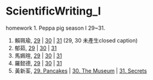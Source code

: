 # ScientificWriting_I
homework 1. Peppa pig season I 29~31.
1. 賴珮瑜, <a href='https://youtu.be/VKUZn1gqghc'>29</a> | <a href='https://youtu.be/vvKCWY2wK04'>30</a> | <a href='https://youtu.be/7fDntmvdrtM'>31</a> (29, 30 未產生closed caption)
2. 郁茹, <a href=''>29</a> | <a href='https://youtu.be/THbxIrHjAUw'>30</a> | <a href='https://youtu.be/HkNyPf2VAG4'>31</a>
3. 馬姵暄, <a href='https://youtu.be/o2DEstVaSFI'>29</a> | <a href='https://www.youtube.com/watch?v=yl_l1u3pdj8&feature=youtu.be'>30</a> | <a href='https://youtu.be/QpAuZFjIS_E'>31</a>
4. 羅懿德, <a href='https://www.youtube.com/watch?v=egTJsJ6-ruA'>29</a> | <a href='https://www.youtube.com/watch?v=qrG5xpv8zxk'>30</a> | <a href='https://www.youtube.com/watch?v=7bRpQ7wRnSo'>31</a>
5. 黃新荃, <a href='https://youtu.be/nToG2WQrjgI'>29. Pancakes</a> | <a href='https://youtu.be/F2W7iU1NR8g'>30. The Museum</a> | <a href='https://youtu.be/hClMA-Kr5Ao'>31. Secrets</a> 
